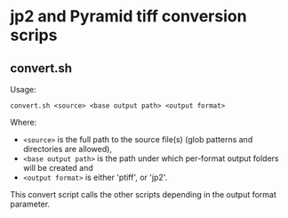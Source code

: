 # jp2 and Pyramid tiff conversion scrips


## convert.sh

Usage:

```
convert.sh <source> <base output path> <output format>
```

Where:

* `<source>` is the full path to the source file(s) (glob patterns and directories are allowed),
* `<base output path>` is the path under which per-format output folders will be created and 
* `<output format>` is either 'ptiff', or 'jp2'.

This convert script calls the other scripts depending in the output format parameter.
